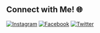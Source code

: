 

## Connect with Me! 🌐

[![Instagram](https://img.shields.io/badge/Instagram-%23E4405F?logo=instagram&logoColor=white)](https://www.instagram.com/yourusername)
[![Facebook](https://img.shields.io/badge/Facebook-%231D72E8?logo=facebook&logoColor=white)](https://www.facebook.com/yourusername)
[![Twitter](https://img.shields.io/badge/Twitter-%231DA1F2?logo=twitter&logoColor=white)](https://twitter.com/yourusername)

<!---
nofuruu/nofuruu is a ✨ special ✨ repository because its `README.md` (this file) appears on your GitHub profile.
You can click the Preview link to take a look at your changes.
--->
